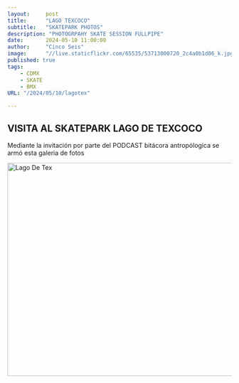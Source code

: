```yaml
---
layout:     post
title:      "LAGO TEXCOCO"
subtitle:   "SKATEPARK PHOTOS"
description: "PHOTOGRPAHY SKATE SESSION FULLPIPE"
date:       2024-05-10 11:00:00
author:     "Cinco Seis"
image:      "//live.staticflickr.com/65535/53713000720_2c4a0b1d06_k.jpg"
published: true
tags:
    - CDMX
    - SKATE
    - BMX
URL: "/2024/05/10/lagotex"

---
```

## VISITA AL SKATEPARK LAGO DE TEXCOCO

  Mediante la invitación por parte del PODCAST bitácora antropólogica se armó esta galeria de fotos 



<a data-flickr-embed="true" href="https://www.flickr.com/photos/94024100@N03/albums/72177720316865009" title="Lago De Tex"><img src="https://live.staticflickr.com/65535/53712782283_14929969a0_z.jpg" width="640" height="480" alt="Lago De Tex"/></a><script async src="//embedr.flickr.com/assets/client-code.js" charset="utf-8"></script>
  

